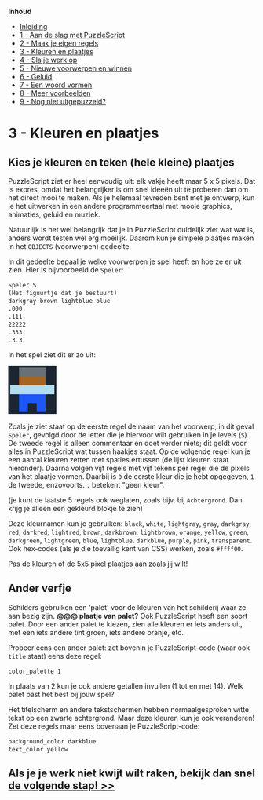 **Inhoud**

- [Inleiding](index.md)
- [1 - Aan de slag met PuzzleScript](1-aan-de-slag-met-puzzlescript.md)
- [2 - Maak je eigen regels](2-maak-je-eigen-regels.md)
- [3 - Kleuren en plaatjes](3-kleuren-en-plaatjes.md)
- [4 - Sla je werk op](4-sla-je-werk-op.md)
- [5 - Nieuwe voorwerpen en winnen](5-nieuwe-voorwerpen-en-winnen.md)
- [6 - Geluid](6-geluid.md)
- [7 - Een woord vormen](7-een-woord-vormen.md)
- [8 - Meer voorbeelden](8-meer-voorbeelden.md)
- [9 - Nog niet uitgepuzzeld?](9-er-kan-nog-veel-meer.md)

# 3 - Kleuren en plaatjes

## Kies je kleuren en teken (hele kleine) plaatjes

PuzzleScript ziet er heel eenvoudig uit: elk vakje heeft maar 5 x 5 pixels. Dat is expres, omdat het belangrijker is om snel idee&euml;n uit te proberen dan om het direct mooi te maken. Als je helemaal tevreden bent met je ontwerp, kun je het uitwerken in een andere programmeertaal met mooie graphics, animaties, geluid en muziek.

Natuurlijk is het wel belangrijk dat je in PuzzleScript duidelijk ziet wat wat is, anders wordt testen wel erg moeilijk. Daarom kun je simpele plaatjes maken in het `OBJECTS` (voorwerpen) gedeelte.

In dit gedeelte bepaal je welke voorwerpen je spel heeft en hoe ze er uit zien. Hier is bijvoorbeeld de `Speler`:

```
Speler S
(Het figuurtje dat je bestuurt)
darkgray brown lightblue blue
.000.
.111.
22222
.333.
.3.3.
```

In het spel ziet dit er zo uit:

<img src="images/sprite-player.png" alt="Speler-sprite" />

Zoals je ziet staat op de eerste regel de naam van het voorwerp, in dit geval `Speler`, gevolgd door de letter die je hiervoor wilt gebruiken in je levels (`S`). De tweede regel is alleen commentaar en doet verder niets; dit geldt voor alles  in PuzzleScript wat tussen haakjes staat. Op de volgende regel kun je een aantal kleuren zetten met spaties ertussen (de lijst kleuren staat hieronder). Daarna volgen vijf regels met vijf tekens per regel die de pixels van het plaatje vormen. Daarbij is `0` de eerste kleur die je hebt opgegeven, `1` de tweede, enzovoorts. `.` betekent "geen kleur".

(je kunt de laatste 5 regels ook weglaten, zoals bijv. bij `Achtergrond`. Dan krijg je alleen een gekleurd blokje te zien)

Deze kleurnamen kun je gebruiken: `black`, `white`, `lightgray`, `gray`, `darkgray`, `red`, `darkred`, `lightred`, `brown`, `darkbrown`, `lightbrown`, `orange`, `yellow`, `green`, `darkgreen`, `lightgreen`, `blue`, `lightblue`, `darkblue`, `purple`, `pink`, `transparent`. Ook hex-codes (als je die toevallig kent van CSS) werken, zoals `#ffff00`.

Pas de kleuren of de 5x5 pixel plaatjes aan zoals jij wilt!

## Ander verfje

Schilders gebruiken een 'palet' voor de kleuren van het schilderij waar ze aan bezig zijn. **@@@ plaatje van palet?** Ook PuzzleScript heeft een soort palet. Door een ander palet te kiezen, zien alle kleuren er iets anders uit, met een iets andere tint groen, iets andere oranje, etc.

Probeer eens een ander palet: zet bovenin je PuzzleScript-code (waar ook `title` staat) eens deze regel:

    color_palette 1

In plaats van 2 kun je ook andere getallen invullen (1 tot en met 14). Welk palet past het best bij jouw spel?

Het titelscherm en andere tekstschermen hebben normaalgesproken witte tekst op een zwarte achtergrond. Maar deze kleuren kun je ook veranderen! Zet deze regels maar eens bovenaan je PuzzleScript-code:

    background_color darkblue
    text_color yellow

## Als je je werk niet kwijt wilt raken, bekijk dan snel [de volgende stap! >>](4-sla-je-werk-op.md)
